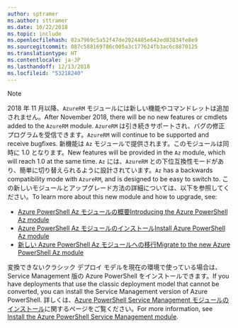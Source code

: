 ```yaml
---
author: sptramer
ms.author: sttramer
ms.date: 10/22/2018
ms.topic: include
ms.openlocfilehash: 02a7969c5a52f47de2024485e642ed03834fe8e9
ms.sourcegitcommit: 087c588169786c005a3c177624fb3ac6c8870125
ms.translationtype: HT
ms.contentlocale: ja-JP
ms.lasthandoff: 12/13/2018
ms.locfileid: "53218240"
---
```

> [!NOTE]
> 
> <span data-ttu-id="2094e-101">2018 年 11 月以降、`AzureRM` モジュールには新しい機能やコマンドレットは追加されません。</span><span class="sxs-lookup"><span data-stu-id="2094e-101">After November 2018, there will be no new features or cmdlets added to the `AzureRM` module.</span></span> <span data-ttu-id="2094e-102">`AzureRM` は引き続きサポートされ、バグの修正プログラムを受信できます。</span><span class="sxs-lookup"><span data-stu-id="2094e-102">`AzureRM` will continue to be supported and receive bugfixes.</span></span> <span data-ttu-id="2094e-103">新機能は `Az` モジュールで提供されます。このモジュールは同時に 1.0 となります。</span><span class="sxs-lookup"><span data-stu-id="2094e-103">New features will be provided in the `Az` module, which will reach 1.0 at the same time.</span></span> <span data-ttu-id="2094e-104">`Az` には、`AzureRM` との下位互換性モードがあり、簡単に切り替えられるように設計されています。</span><span class="sxs-lookup"><span data-stu-id="2094e-104">`Az` has a backwards compatibility mode with `AzureRM`, and is designed to be easy to switch to.</span></span> <span data-ttu-id="2094e-105">この新しいモジュールとアップグレード方法の詳細については、以下を参照してください。</span><span class="sxs-lookup"><span data-stu-id="2094e-105">To learn more about this new module and how to upgrade, see:</span></span>
>
> * [<span data-ttu-id="2094e-106">Azure PowerShell Az モジュールの概要</span><span class="sxs-lookup"><span data-stu-id="2094e-106">Introducing the Azure PowerShell Az module</span></span>](/powershell/azure/new-azureps-module-az)
> * [<span data-ttu-id="2094e-107">Azure PowerShell Az モジュールのインストール</span><span class="sxs-lookup"><span data-stu-id="2094e-107">Install Azure PowerShell Az module</span></span>](/powershell/azure/install-az-ps)
> * [<span data-ttu-id="2094e-108">新しい Azure PowerShell Az モジュールへの移行</span><span class="sxs-lookup"><span data-stu-id="2094e-108">Migrate to the new Azure PowerShell Az module</span></span>](/powershell/azure/migrate-from-azurerm-to-az)
>
> <span data-ttu-id="2094e-109">変換できないクラシック デプロイ モデルを現在の環境で使っている場合は、Service Management 版の Azure PowerShell をインストールできます。</span><span class="sxs-lookup"><span data-stu-id="2094e-109">If you have deployments that use the classic deployment model that cannot be converted, you can install the Service Management version of Azure PowerShell.</span></span> <span data-ttu-id="2094e-110">詳しくは、[Azure PowerShell Service Management モジュールのインストール](/powershell/azure/servicemanagement/install-azure-ps)に関するページをご覧ください。</span><span class="sxs-lookup"><span data-stu-id="2094e-110">For more information, see [Install the Azure PowerShell Service Management module](/powershell/azure/servicemanagement/install-azure-ps).</span></span>
